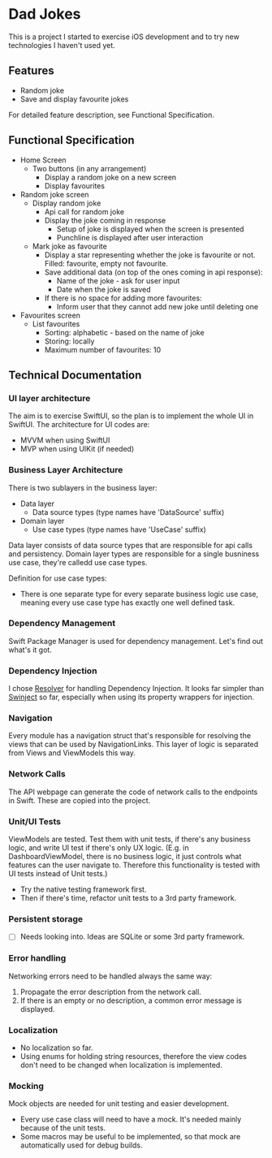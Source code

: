 # Dad Jokes

This is a project I started to exercise iOS development and to try new technologies I haven't used yet.

## Features
- Random joke
- Save and display favourite jokes

For detailed feature description, see Functional Specification.

## Functional Specification
- Home Screen
    - Two buttons (in any arrangement)
        - Display a random joke on a new screen
        - Display favourites
- Random joke screen
  - Display random joke
    - Api call for random joke
    - Display the joke coming in response
      - Setup of joke is displayed when the screen is presented
      - Punchline is displayed after user interaction
  - Mark joke as favourite
    - Display a star representing whether the joke is favourite or not. Filled: favourite, empty not favourite.
    - Save additional data (on top of the ones coming in api response):
      - Name of the joke - ask for user input
      - Date when the joke is saved
    - If there is no space for adding more favourites:
      - Inform user that they cannot add new joke until deleting one
- Favourites screen
  - List favourites
    - Sorting: alphabetic - based on the name of joke
    - Storing: locally
    - Maximum number of favourites: 10

## Technical Documentation

### UI layer architecture
The aim is to exercise SwiftUI, so the plan is to implement the whole UI in SwiftUI. The architecture for UI codes are:
- MVVM when using SwiftUI
- MVP when using UIKit (if needed)

### Business Layer Architecture
There is two sublayers in the business layer:
- Data layer
  - Data source types (type names have 'DataSource' suffix)
- Domain layer
  - Use case types (type names have 'UseCase' suffix)

Data layer consists of data source types that are responsible for api calls and persistency. Domain layer types are responsible for a single busniness use case, they're calledd use case types.

Definition for use case types:
- There is one separate type for every separate business logic use case, meaning every use case type has exactly one well defined task.

### Dependency Management
Swift Package Manager is used for dependency management. Let's find out what's it got.

### Dependency Injection
I chose [Resolver](https://github.com/hmlongco/Resolver) for handling Dependency Injection. It looks far simpler than [Swinject](https://github.com/Swinject/Swinject) so far, especially when using its property wrappers for injection.

### Navigation
Every module has a navigation struct that's responsible for resolving the views that can be used by NavigationLinks. This layer of logic is separated from Views and ViewModels this way.

### Network Calls
The API webpage can generate the code of network calls to the endpoints in Swift. These are copied into the project.

### Unit/UI Tests
ViewModels are tested. Test them with unit tests, if there's any business logic, and write UI test if there's only UX logic. (E.g. in DashboardViewModel, there is no business logic, it just controls what features can the user navigate to. Therefore this functionality is tested with UI tests instead of Unit tests.)
- Try the native testing framework first.
- Then if there's time, refactor unit tests to a 3rd party framework.

### Persistent storage
- [ ] Needs looking into. Ideas are SQLite or some 3rd party framework.

### Error handling
Networking errors need to be handled always the same way:
1. Propagate the error description from the network call.
2. If there is an empty or no description, a common error message is displayed.

### Localization
- No localization so far.
- Using enums for holding string resources, therefore the view codes don't need to be changed when localization is implemented.

### Mocking
Mock objects are needed for unit testing and easier development.
- Every use case class will need to have a mock. It's needed mainly because of the unit tests.
- Some macros may be useful to be implemented, so that mock are automatically used for debug builds.
